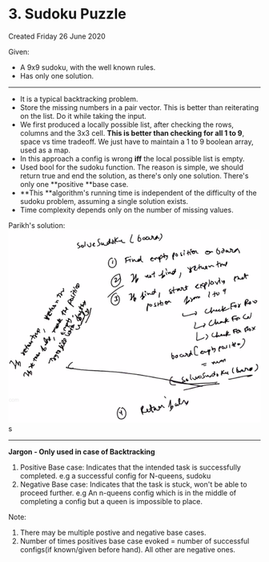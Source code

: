 # 3. Sudoku Puzzle
Created Friday 26 June 2020

Given:

* A 9x9 sudoku, with the well known rules.
* Has only one solution.



*****


* It is a typical backtracking problem.
* Store the missing numbers in a pair vector. This is better than reiterating on the list. Do it while taking the input.
* We first produced a locally possible list, after checking the rows, columns and the 3x3 cell. **This is better than checking for all 1 to 9**, space vs time tradeoff. We just have to maintain a 1 to 9 boolean array, used as a map.
* In this approach a config is wrong **iff** the local possible list is empty.
* Used bool for the sudoku function. The reason is simple, we should return true and end the solution, as there's only one solution. There's only one **positive **base case.
* **This **algorithm's running time is independent of the difficulty of the sudoku problem, assuming a single solution exists. 
* Time complexity depends only on the number of missing values.


Parikh's solution:
![](./3._Sudoku_Puzzle/pasted_image.png)s

*****

**Jargon - Only used in case of Backtracking**

1. Positive Base case: Indicates that the intended task is successfully completed. e.g a successful config for N-queens, sudoku
2. Negative Base case: Indicates that the task is stuck, won't be able to proceed further. e.g An n-queens config which is in the middle of completing a config but a queen is impossible to place.

Note: 

1. There may be multiple postive and negative base cases. 
2. Number of times positives base case evoked  = number of successful configs(if known/given before hand). All other are negative ones.


